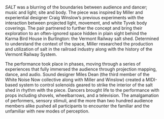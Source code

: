 *SALT* was a blurring of the boundaries between audience and dancer; music and light; site and body. The piece was inspired by Miller and experiential designer Craig Winslow’s previous experiments with the interaction between projected light, movement, and white Tyvek body coverings.  The pair partnered to further the concept and bring their exploration to an often-ignored space hidden in plain sight behind the Karma Bird House in Burlington: the Vermont Railway salt shed. Determined to understand the context of the space, Miller researched the production and utilization of salt in the railroad industry along with the history of the Vermont Railway System.

The performance took place in phases, moving through a series of experiences that fully immersed the audience through projection mapping, dance, and audio. Sound designer Miles Dean (the third member of the White Noise Now collective along with Miller and Winslow) created a MIDI-based system to control solenoids geared to strike the interior of the salt shed in rhythm with the piece. Dancers brought life to the performance with props including shovels, wheelbarrows, and a television. The amalgamation of performers, sensory stimuli, and the more than two hundred audience members alike pushed all participants to encounter the familiar and the unfamiliar with new modes of perception. 